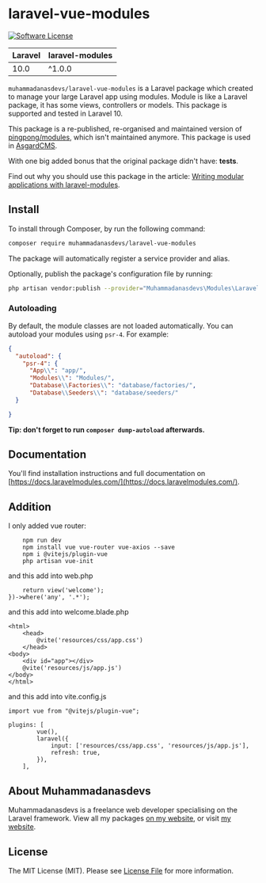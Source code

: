 # laravel-vue-modules

[![Software License](https://img.shields.io/badge/license-MIT-brightgreen.svg?style=flat-square)](README.md)


| **Laravel** | **laravel-modules** |
|-------------|---------------------|
| 10.0        | ^1.0.0              |


`muhammadanasdevs/laravel-vue-modules` is a Laravel package which created to manage your large Laravel app using modules. Module is like a Laravel package, it has some views, controllers or models. This package is supported and tested in Laravel 10.

This package is a re-published, re-organised and maintained version of [pingpong/modules](https://github.com/pingpong-labs/modules), which isn't maintained anymore. This package is used in [AsgardCMS](https://asgardcms.com/).

With one big added bonus that the original package didn't have: **tests**.

Find out why you should use this package in the article: [Writing modular applications with laravel-modules](https://nicolaswidart.com/blog/writing-modular-applications-with-laravel-modules).

## Install

To install through Composer, by run the following command:

``` bash
composer require muhammadanasdevs/laravel-vue-modules
```

The package will automatically register a service provider and alias.

Optionally, publish the package's configuration file by running:

``` bash
php artisan vendor:publish --provider="Muhammadanasdevs\Modules\LaravelModulesServiceProvider"
```

### Autoloading

By default, the module classes are not loaded automatically. You can autoload your modules using `psr-4`. For example:

``` json
{
  "autoload": {
    "psr-4": {
      "App\\": "app/",
      "Modules\\": "Modules/",
      "Database\\Factories\\": "database/factories/",
      "Database\\Seeders\\": "database/seeders/"
  }

}
```

**Tip: don't forget to run `composer dump-autoload` afterwards.**

## Documentation

You'll find installation instructions and full documentation on [https://docs.laravelmodules.com/](https://docs.laravelmodules.com/).

## Addition
 I only added vue router:
``` npm install
    npm run dev
    npm install vue vue-router vue-axios --save
    npm i @vitejs/plugin-vue
    php artisan vue-init
```
and this add into web.php
``` Route::get('{any}', function () {
    return view('welcome');
})->where('any', '.*');
```
and this add into welcome.blade.php
``` <!DOCTYPE html>
<html>
    <head>
        @vite('resources/css/app.css')
    </head>
<body>
    <div id="app"></div>
    @vite('resources/js/app.js')
</body>
</html>
```
and this add into vite.config.js
```
import vue from "@vitejs/plugin-vue";

```
```
plugins: [
        vue(),
        laravel({
            input: ['resources/css/app.css', 'resources/js/app.js'],
            refresh: true,
        }),
    ],

```
## About Muhammadanasdevs

Muhammadanasdevs is a freelance web developer specialising on the Laravel framework. View all my packages [on my website](https://nwidart.com/), or visit [my website](https://nicolaswidart.com).


## License

The MIT License (MIT). Please see [License File](LICENSE.md) for more information.

